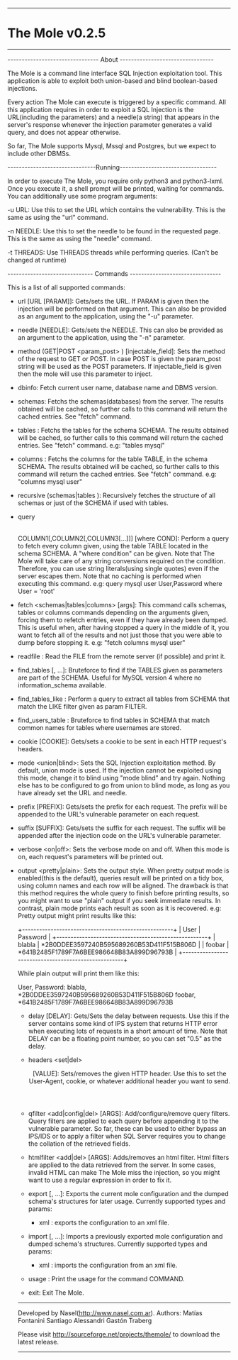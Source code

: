 ------------------------------------------------------------------------
#       The Mole v0.2.5
------------------------------------------------------------------------


-------------------------------- About ---------------------------------

The Mole is a command line interface SQL Injection exploitation tool.
This application is able to exploit both union-based and blind
boolean-based injections.

Every action The Mole can execute is triggered by a specific command.
All this application requires in order to exploit a SQL Injection is
the URL(including the parameters) and a needle(a string) that appears in
the server's response whenever the injection parameter generates a valid
query, and does not appear otherwise.

So far, The Mole supports Mysql, Mssql and Postgres, but we expect to
include other DBMSs.

-------------------------------Running----------------------------------

In order to execute The Mole, you require only python3 and python3-lxml.
Once you execute it, a shell prompt will be printed, waiting for
commands. You can additionally use some program arguments:

-u URL: Use this to set the URL which contains the vulnerability. This
is the same as using the "url" command.

-n NEEDLE: Use this to set the needle to be found in the requested page.
This is the same as using the "needle" command.

-t THREADS: Use THREADS threads while performing queries. (Can't be
changed at runtime)

------------------------------ Commands --------------------------------

This is a list of all supported commands:

- url [URL [PARAM]]: Gets/sets the URL. If PARAM is given then the
injection will be performed on that argument. This can also be provided
as an argument to the application, using the "-u" parameter.

- needle [NEEDLE]: Gets/sets the NEEDLE. This can also be provided as an
argument to the application, using the "-n" parameter.

- method (GET|POST <param_post> ) [injectable_field]: Sets the method of
the request to GET or POST. In case POST is given the param_post string
will be used as the POST parameters. If injectable_field is given then
the mole will use this parameter to inject.

- dbinfo: Fetch current user name, database name and DBMS version.

- schemas: Fetchs the schemas(databases) from the server. The results
obtained will be cached, so further calls to this command will return
the cached entries. See "fetch" command.

- tables <SCHEMA>: Fetchs the tables for the schema SCHEMA. The results
obtained will be cached, so further calls to this command will return
the cached entries. See "fetch" command.
e.g: "tables mysql"

- columns <SCHEMA> <TABLE>: Fetchs the columns for the table TABLE, in
the schema SCHEMA. The results obtained will be cached, so further calls
to this command will return the cached entries. See "fetch" command.
e.g: "columns mysql user"

- recursive (schemas|tables <SCHEMA>): Recursively fetches the structure
of all schemas or just of the SCHEMA if used with tables.

- query <SCHEMA> <TABLE> COLUMN1[,COLUMN2[,COLUMN3[...]]] [where COND]:
Perform a query to fetch every column given, using the table TABLE
located in the schema SCHEMA. A "where condition" can be given. Note
that The Mole will take care of any string conversions required on the
condition. Therefore, you can use string literals(using single quotes)
even if the server escapes them. Note that no caching is performed
when executing this command.
e.g: query mysql user User,Password where User = 'root'

- fetch <schemas|tables|columns> [args]: This command calls schemas,
tables or columns commands depending on the arguments given, forcing
them to refetch entries, even if they have already been dumped. This
is useful when, after having stopped a query in the middle of it, you
want to fetch all of the results and not just those that you were able
to dump before stopping it.
e.g: "fetch columns mysql user"

- readfile <FILE>: Read the FILE from the remote server (if possible)
and print it.

- find_tables <SCHEMA> <TABLE1> [<TABLE2>, ...]: Bruteforce to find if
the TABLES given as parameters are part of the SCHEMA. Useful for MySQL
version 4 where no information_schema available.

- find_tables_like <SCHEMA> <FILTER>: Perform a query to extract all
tables from SCHEMA that match the LIKE filter given as param FILTER.

- find_users_table <SCHEMA>: Bruteforce to find tables in SCHEMA that
match common names for tables where usernames are stored.

- cookie [COOKIE]: Gets/sets a cookie to be sent in each HTTP request's
headers.

- mode <union|blind>: Sets the SQL Injection exploitation method. By
default, union mode is used. If the injection cannot be exploited using
this mode, change it to blind using "mode blind" and try again. Nothing
else has to be configured to go from union to blind mode, as long as you
have already set the URL and needle.

- prefix [PREFIX]: Gets/sets the prefix for each request. The prefix
will be appended to the URL's vulnerable parameter on each request.

- suffix [SUFFIX]: Gets/sets the suffix for each request. The suffix
will be appended after the injection code on the URL's vulnerable
parameter.

- verbose <on|off>: Sets the verbose mode on and off. When this mode is
on, each request's parameters will be printed out.

- output <pretty|plain>: Sets the output style. When pretty output mode
is enabled(this is the default), queries result will be printed on a
tidy box, using column names and each row will be aligned. The drawback
is that this method requires the whole query to finish before printing
results, so you might want to use "plain" output if you seek immediate
results. In contrast, plain mode prints each result as soon as it is
recovered.
e.g:
Pretty output might print results like this:

+-----------------------------------------------------+
| User    | Password                                  |
+-----------------------------------------------------+
| blabla  | *2B0DDEE3597240B595689260B53D411F515B806D |
| foobar  | *641B2485F1789F7A6BEE986648B83A899D96793B |
+-----------------------------------------------------+

While plain output will print them like this:

User, Password:
blabla, *2B0DDEE3597240B595689260B53D411F515B806D
foobar, *641B2485F1789F7A6BEE986648B83A899D96793B

- delay [DELAY]: Gets/Sets the delay between requests. Use this
if the server contains some kind of IPS system that returns HTTP error
when executing lots of requests in a short amount of time. Note that
DELAY can be a floating point number, so you can set "0.5" as the
delay.

- headers <set|del> <HEADER> [VALUE]: Sets/removes the given HTTP
header. Use this to set the User-Agent, cookie, or whatever additional
header you want to send.

- qfilter <add|config|del> <FILTER> [ARGS]: Add/configure/remove query 
filters. Query filters are applied to each query before appending it to 
the vulnerable parameter. So far, these can be used to either bypass an 
IPS/IDS or to apply a filter when SQL Server requires you to change the
collation of the retrieved fields.

- htmlfilter <add|del> <FILTER> [ARGS]: Adds/removes an html filter. 
Html filters are applied to the data retrieved from the server. In some
cases, invalid HTML can make The Mole miss the injection, so you might
want to use a regular expression in order to fix it.

- export <TYPE> [<ARG1>, ...]: Exports the current mole configuration
and the dumped schema's structures for later usage.
Currently supported types and params:
    + xml <FILE>: exports the configuration to an xml file.

- import <TYPE> [<ARG1>, ...]: Imports a previously exported mole
configuration and dumped schema's structures.
Currently supported types and params:
    + xml <FILE>: imports the configuration from an xml file.

- usage <COMMAND>: Print the usage for the command COMMAND.

- exit: Exit The Mole.

------------------------------------------------------------------------

Developed by Nasel(http://www.nasel.com.ar).
Authors:
Matías Fontanini
Santiago Alessandri
Gastón Traberg

Please visit http://sourceforge.net/projects/themole/ to download the
latest release.

------------------------------------------------------------------------
